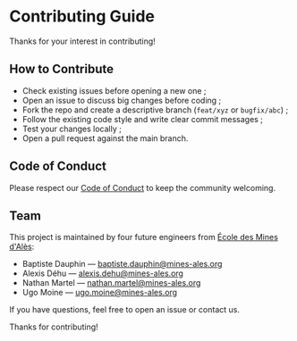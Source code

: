 # Contributing Guide

Thanks for your interest in contributing!

## How to Contribute

- Check existing issues before opening a new one ;
- Open an issue to discuss big changes before coding ;
- Fork the repo and create a descriptive branch (`feat/xyz` or `bugfix/abc`) ;
- Follow the existing code style and write clear commit messages ;
- Test your changes locally ;
- Open a pull request against the main branch.

## Code of Conduct

Please respect our [Code of Conduct](CODE_OF_CONDUCT.md) to keep the community welcoming.

## Team

This project is maintained by four future engineers from [École des Mines d'Alès](ema.fr):

- Baptiste Dauphin — baptiste.dauphin@mines-ales.org  
- Alexis Déhu — alexis.dehu@mines-ales.org  
- Nathan Martel — nathan.martel@mines-ales.org  
- Ugo Moine — ugo.moine@mines-ales.org  

If you have questions, feel free to open an issue or contact us.

Thanks for contributing!
